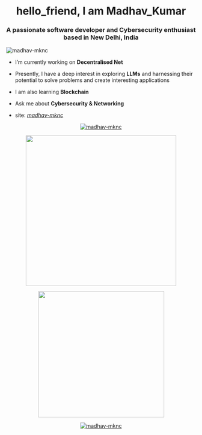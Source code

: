 <h1 align="center">hello_friend, I am Madhav_Kumar</h1>
<h3 align="center">A passionate software developer and Cybersecurity enthusiast based in New Delhi, India</h3>

<p align="left"> <img src="https://komarev.com/ghpvc/?username=madhav-mknc&label=Profile%20views&color=0e75b6&style=flat" alt="madhav-mknc" /> </p>

- I’m currently working on **Decentralised Net** 

- Presently, I have a deep interest in exploring **LLMs** and harnessing their potential to solve problems and create interesting applications

- I am also learning **Blockchain**

- Ask me about **Cybersecurity & Networking**

- site: *[madhav-mknc](https://madhav-mknc.github.io/portfolio/)*

<p align="center">
  <a href="https://github-profile-trophy.vercel.app/?username=madhav-mknc&column=8">
    <img src="https://github-profile-trophy.vercel.app/?username=madhav-mknc&column=8" alt="madhav-mknc" />
  </a>
</p> 

<p align='center'>
  <a href="https://github-readme-stats.vercel.app/api?username=madhav-mknc&count_private=true&show_icons=true&theme=chartreuse-dark&PAT_1">
    <img src="https://github-readme-stats.vercel.app/api?username=madhav-mknc&count_private=true&show_icons=true&theme=chartreuse-dark&PAT_1&hide=html,css" width="400">
  </a>
</p>

<p align='center'>
  <a href="https://github-readme-stats.vercel.app/api/top-langs/?username=madhav-mknc&count_private=true&layout=compact&theme=highcontrast&langs_count=15&include_all_commits=true&PAT_1">
    <img src="https://github-readme-stats.vercel.app/api/top-langs/?username=madhav-mknc&count_private=true&layout=compact&theme=highcontrast&langs_count=15&include_all_commits=true&PAT_1" width="335">
  </a>
</p>

<p align='center'>
  <a href="https://github-readme-streak-stats.herokuapp.com/?user=madhav-mknc&theme=dark&count_private=true&background=000000&PAT_1">
    <img align="center" src="https://github-readme-streak-stats.herokuapp.com/?user=madhav-mknc&theme=dark&count_private=true&background=000000&PAT_1" alt="madhav-mknc" />
  </a>  
</p>

<!-- ![Visitor Count](https://profile-counter.glitch.me/madhav-mknc/count.svg) -->
